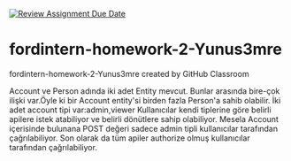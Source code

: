 [![Review Assignment Due Date](https://classroom.github.com/assets/deadline-readme-button-24ddc0f5d75046c5622901739e7c5dd533143b0c8e959d652212380cedb1ea36.svg)](https://classroom.github.com/a/3bErTxjD)
# fordintern-homework-2-Yunus3mre
fordintern-homework-2-Yunus3mre created by GitHub Classroom

Account ve Person adında iki adet Entity mevcut.
Bunlar arasında bire-çok ilişki var.Öyle ki bir Account entity'si birden fazla Person'a sahib olabilir.
İki adet account tipi var:admin,viewer
Kullanıcılar kendi tiplerine göre belirli apilere istek atabiliyor ve belirli dönütlere sahip olabiliyor.
Mesela Account içerisinde bulunana POST değeri sadece admin tipli kullanıcılar tarafından çağrılabiliyor.
Son olarak da tüm apiler authorize olmuş kullanıcılar tarafından çağrılabiliyor.
